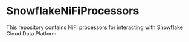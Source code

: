 # SnowflakeNiFiProcessors
This repository contains NiFi processors for interacting with Snowflake Cloud Data Platform.
